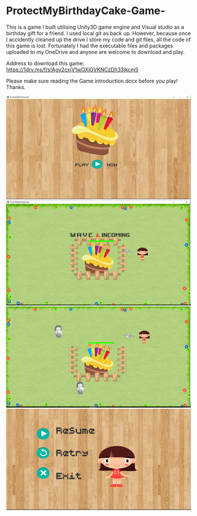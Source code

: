 # ProtectMyBirthdayCake-Game-

This is a game I built utilising Unity3D game engine and Visual studio as a birthday gift for a friend. I used local git as back up. However, because once I accidently cleaned up the drive I store my code and git files, all the code of this game is lost. Fortunately I had the executable files and packages uploaded to my OneDrive and anyone are welcome to download and play.

Address to download this game: https://1drv.ms/f/s!Agy2cxjV1wOXjGVKNCzDh33jkcm5

Please make sure reading the Game introduction.docx before you play! Thanks.

![alt tag](https://raw.githubusercontent.com/sliu353/ProtectMyBirthdayCake-Game-/master/birthdayCake1.PNG)
![alt tag](https://raw.githubusercontent.com/sliu353/ProtectMyBirthdayCake-Game-/master/birthdaycake2.PNG)
![alt tag](https://raw.githubusercontent.com/sliu353/ProtectMyBirthdayCake-Game-/master/birthdayCake3.PNG)
![alt tag](https://raw.githubusercontent.com/sliu353/ProtectMyBirthdayCake-Game-/master/birthdaycake4.PNG)
